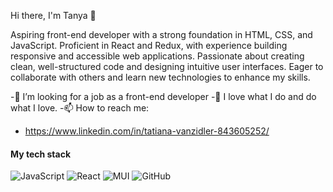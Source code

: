 

<!--
### Hi there 👋
**TatianaWansiedler/TatianaWansiedler** is a ✨ _special_ ✨ repository because its `README.md` (this file) appears on your GitHub profile.

Here are some ideas to get you started:

- 🔭 I’m currently working on ...
- 🌱 I’m currently learning ...
- 👯 I’m looking to collaborate on ...
- 🤔 I’m looking for help with ...
-  Ask me about ...

- 😄 Pronouns: ...
- ⚡ Fun fact: ...
-->

Hi there, I'm Tanya 👋

  Aspiring front-end developer with a strong foundation in HTML, CSS, and JavaScript. Proficient in React and Redux, with experience building responsive and accessible web applications. Passionate about creating clean, well-structured code and designing intuitive user interfaces. Eager to collaborate with others and learn new technologies to enhance my skills. 
  
-🌱 I’m looking for a job as a front-end developer
-💬 I love what I do and do what I love.
-📫 How to reach me: 
- https://www.linkedin.com/in/tatiana-vanzidler-843605252/


#### My tech stack

![JavaScript](https://img.shields.io/badge/javascript%20-%23323330.svg?&style=for-the-badge&logo=javascript&logoColor=%23F7DF1E)
![React](https://img.shields.io/badge/react%20-%23282c34.svg?&style=for-the-badge&logo=react&logoColor=%2361dafb)
![MUI](https://img.shields.io/badge/mui%20-%23007FFF.svg?&style=for-the-badge&logo=mui&logoColor=white)
![GitHub](https://img.shields.io/badge/github%20-%23121011.svg?&style=for-the-badge&logo=github&logoColor=white)
